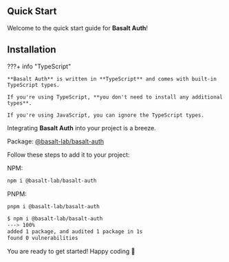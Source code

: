 ## **Quick Start**

Welcome to the quick start guide for **Basalt Auth**!

## **Installation**

???+ info "TypeScript"

    **Basalt Auth** is written in **TypeScript** and comes with built-in TypeScript types.

    If you're using TypeScript, **you don't need to install any additional types**.

    If you're using JavaScript, you can ignore the TypeScript types.

Integrating **Basalt Auth** into your project is a breeze.

Package: [@basalt-lab/basalt-auth](https://www.npmjs.com/package/@basalt-lab/basalt-auth)

Follow these steps to add it to your project:

NPM:
```bash
npm i @basalt-lab/basalt-auth
```

PNPM:
```bash
pnpm i @basalt-lab/basalt-auth
```

<!-- termynal -->

```bash
$ npm i @basalt-lab/basalt-auth
---> 100%
added 1 package, and audited 1 package in 1s
found 0 vulnerabilities
```

You are ready to get started! Happy coding 🚀
